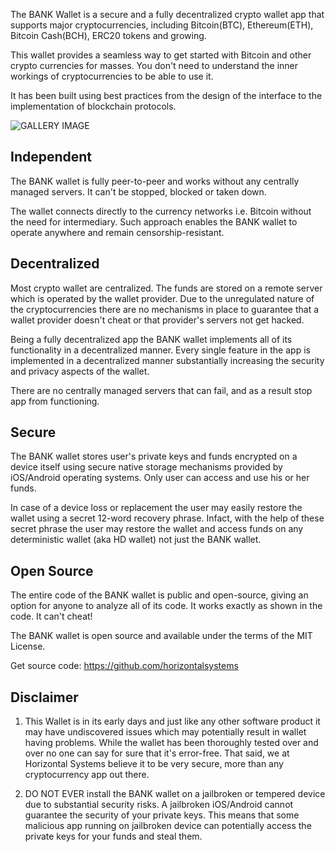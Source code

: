 
The BANK Wallet is a secure and a fully decentralized crypto wallet app that supports major cryptocurrencies, including Bitcoin(BTC), Ethereum(ETH), Bitcoin Cash(BCH), ERC20 tokens and growing. 

This wallet provides a seamless way to get started with Bitcoin and other crypto currencies for masses. You don't need to understand the inner workings of cryptocurrencies to be able to use it.

It has been built using best practices from the design of the interface to the implementation of blockchain protocols.

![GALLERY IMAGE](/assets/images/bankwallet_screenshots_ios.png)


## Independent

The BANK wallet is fully peer-to-peer and works without any centrally managed servers. It can't be stopped, blocked or taken down.

The wallet connects directly to the currency networks i.e. Bitcoin without the need for intermediary. Such approach enables the BANK wallet to operate anywhere and remain censorship-resistant.


## Decentralized

Most crypto wallet are centralized. The funds are stored on a remote server which is operated by the wallet provider. Due to the unregulated nature of the cryptocurrencies there are no mechanisms in place to guarantee that a wallet provider doesn't cheat or that provider's servers not get hacked.

Being a fully decentralized app the BANK wallet implements all of its functionality in a decentralized manner. Every single feature in the app is implemented in a decentralized manner substantially increasing the security and privacy aspects of the wallet.

There are no centrally managed servers that can fail, and as a result stop app from functioning.


## Secure

The BANK wallet stores user's private keys and funds encrypted on a device itself using secure native storage mechanisms provided by iOS/Android operating systems. Only user can access and use his or her funds.

In case of a device loss or replacement the user may easily restore the wallet using a secret 12-word recovery phrase. Infact, with the help of these secret phrase the user may restore the wallet and access funds on any deterministic wallet (aka HD wallet) not just the BANK wallet.


## Open Source

The entire code of the BANK wallet is public and open-source, giving an option for anyone to analyze all of its code. It works exactly as shown in the code. It can't cheat!

The BANK wallet is open source and available under the terms of the MIT License.

Get source code: https://github.com/horizontalsystems


## Disclaimer

1. This Wallet is in its early days and just like any other software product it may have undiscovered issues which may potentially result in wallet having problems. While the wallet has been thoroughly tested over and over no one can say for sure that it's error-free. That said, we at Horizontal Systems believe it to be very secure, more than any cryptocurrency app out there.

2. DO NOT EVER install the BANK wallet on a jailbroken or tempered device due to substantial security risks. A jailbroken iOS/Android cannot guarantee the security of your private keys. This means that some malicious app running on jailbroken device can potentially access the private keys for your funds and steal them.

